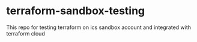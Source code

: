 # terraform-sandbox-testing
This repo for testing terraform on ics sandbox account and integrated with terraform cloud
